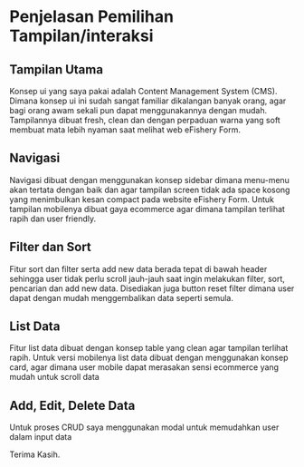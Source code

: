 # Penjelasan Pemilihan Tampilan/interaksi

## Tampilan Utama
Konsep ui yang saya pakai adalah Content Management System (CMS). Dimana konsep ui ini sudah sangat familiar dikalangan banyak orang, agar bagi orang awam sekali pun dapat menggunakannya dengan mudah. Tampilannya dibuat fresh, clean dan dengan perpaduan warna yang soft membuat mata lebih nyaman saat melihat web eFishery Form.

## Navigasi
Navigasi dibuat dengan menggunakan konsep sidebar dimana menu-menu akan tertata dengan baik dan agar tampilan screen tidak ada space kosong yang menimbulkan kesan compact pada website eFishery Form. Untuk tampilan mobilenya dibuat gaya ecommerce agar dimana tampilan terlihat rapih dan user friendly.

## Filter dan Sort
Fitur sort dan filter serta add new data berada tepat di bawah header sehingga user tidak perlu scroll jauh-jauh saat ingin melakukan filter, sort, pencarian dan add new data. Disediakan juga button reset filter dimana user dapat dengan mudah menggembalikan data seperti semula.

## List Data
Fitur list data dibuat dengan konsep table yang clean agar tampilan terlihat rapih. Untuk versi mobilenya list data dibuat dengan menggunakan konsep card, agar dimana user mobile dapat merasakan sensi ecommerce yang mudah untuk scroll data

## Add, Edit, Delete Data
Untuk proses CRUD saya menggunakan modal untuk memudahkan user dalam input data

Terima Kasih.
